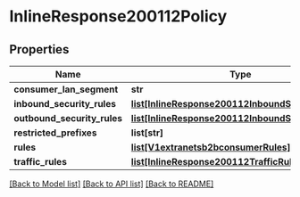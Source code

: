 # InlineResponse200112Policy

## Properties
Name | Type | Description | Notes
------------ | ------------- | ------------- | -------------
**consumer_lan_segment** | **str** |  | [optional] 
**inbound_security_rules** | [**list[InlineResponse200112InboundSecurityRules]**](InlineResponse200112InboundSecurityRules.md) |  | [optional] 
**outbound_security_rules** | [**list[InlineResponse200112InboundSecurityRules]**](InlineResponse200112InboundSecurityRules.md) |  | [optional] 
**restricted_prefixes** | **list[str]** |  | [optional] 
**rules** | [**list[V1extranetsb2bconsumerRules]**](V1extranetsb2bconsumerRules.md) |  | [optional] 
**traffic_rules** | [**list[InlineResponse200112TrafficRules]**](InlineResponse200112TrafficRules.md) |  | [optional] 

[[Back to Model list]](../README.md#documentation-for-models) [[Back to API list]](../README.md#documentation-for-api-endpoints) [[Back to README]](../README.md)

